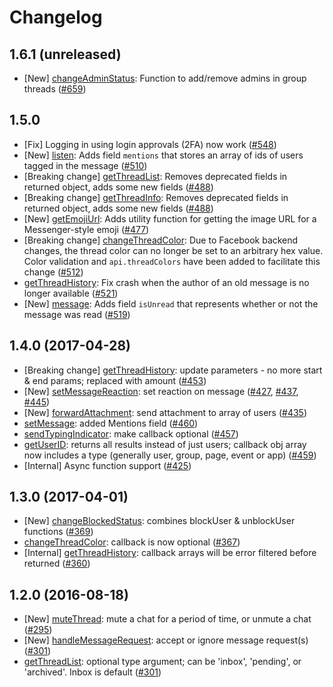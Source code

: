 # Changelog
## 1.6.1 (unreleased)
* [New] [changeAdminStatus](/DOCS.md#changeAdminStatus): Function to add/remove admins in group threads ([#659](https://github.com/Schmavery/facebook-chat-api/pull/659))

## 1.5.0
* [Fix] Logging in using login approvals (2FA) now work ([#548](https://github.com/Schmavery/facebook-chat-api/pull/548))
* [New] [listen](/DOCS.md#listen): Adds field `mentions` that stores an array of ids of users tagged in the message ([#510](https://github.com/Schmavery/facebook-chat-api/pull/510))
* [Breaking change] [getThreadList](/DOCS.md#getThreadList): Removes deprecated fields in returned object, adds some new fields ([#488](https://github.com/Schmavery/facebook-chat-api/pull/488))
* [Breaking change] [getThreadInfo](/DOCS.md#getThreadInfo): Removes deprecated fields in returned object, adds some new fields ([#488](https://github.com/Schmavery/facebook-chat-api/pull/488))
* [New] [getEmojiUrl](/DOCS.md#getEmojiUrl): Adds utility function for getting the image URL for a Messenger-style emoji ([#477](https://github.com/Schmavery/facebook-chat-api/pull/477))
* [Breaking change] [changeThreadColor](/DOCS.md#changeThreadColor): Due to Facebook backend changes, the thread color can no longer be set to an arbitrary hex value. Color validation and `api.threadColors` have been added to facilitate this change ([#512](https://github.com/Schmavery/facebook-chat-api/pull/512))
* [getThreadHistory](/DOCS.md#getThreadHistory): Fix crash when the author of an old message is no longer available ([#521](https://github.com/Schmavery/facebook-chat-api/pull/521))
* [New] [message](/DOCS.md#message): Adds field `isUnread` that represents whether or not the message was read ([#519](https://github.com/Schmavery/facebook-chat-api/pull/519))

## 1.4.0 (2017-04-28)
* [Breaking change] [getThreadHistory](/DOCS.md#getThreadHistory): update parameters - no more start & end params; replaced with amount ([#453](https://github.com/Schmavery/facebook-chat-api/pull/453))
* [New] [setMessageReaction](/DOCS.md#setMessageReaction): set reaction on message ([#427](https://github.com/Schmavery/facebook-chat-api/pull/427), [#437](https://github.com/Schmavery/facebook-chat-api/pull/437), [#445](https://github.com/Schmavery/facebook-chat-api/pull/445))
* [New] [forwardAttachment](/DOCS.md#forwardAttachment): send attachment to array of users ([#435](https://github.com/Schmavery/facebook-chat-api/pull/435))
* [setMessage](/DOCS.md#sendMessage): added Mentions field ([#460](https://github.com/Schmavery/facebook-chat-api/pull/460))
* [sendTypingIndicator](/DOCS.md#sendTypingIndicator): make callback optional ([#457](https://github.com/Schmavery/facebook-chat-api/pull/457))
* [getUserID](/DOCS.md#getUserID): returns all results instead of just users; callback obj array now includes a type (generally user, group, page, event or app) ([#459](https://github.com/Schmavery/facebook-chat-api/pull/459))
* [Internal] Async function support ([#425](https://github.com/Schmavery/facebook-chat-api/pull/425))

## 1.3.0 (2017-04-01)
* [New] [changeBlockedStatus](/DOCS.md#changeBlockedStatus): combines blockUser & unblockUser functions ([#369](https://github.com/Schmavery/facebook-chat-api/pull/369))
* [changeThreadColor](/DOCS.md#changeThreadColor): callback is now optional ([#367](https://github.com/Schmavery/facebook-chat-api/pull/367))
* [Internal] [getThreadHistory](/DOCS.md#getThreadHistory): callback arrays will be error filtered before returned ([#360](https://github.com/Schmavery/facebook-chat-api/pull/360))

## 1.2.0 (2016-08-18)
* [New] [muteThread](/DOCS.md#muteThread): mute a chat for a period of time, or unmute a chat ([#295](https://github.com/Schmavery/facebook-chat-api/pull/295))
* [New] [handleMessageRequest](/DOCS.md#handleMessageRequest): accept or ignore message request(s) ([#301](https://github.com/Schmavery/facebook-chat-api/pull/301))
* [getThreadList](/DOCS.md#getThreadList): optional type argument; can be 'inbox', 'pending', or 'archived'. Inbox is default ([#301](https://github.com/Schmavery/facebook-chat-api/pull/301))
